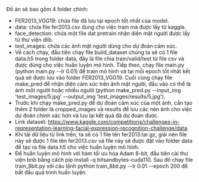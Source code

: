 Đồ án sẽ bao gồm 4 folder chính:
- FER2013_VGG19: chứa file đã lưu tại epoch tốt nhất của model.
- data: chứa file fer2013.csv dùng cho việc train mà được lấy từ kaggle.
- face_detection: chứa một file dat pretrain nhận diện mặt người được lấy từ thư viện dlib.
- test_images: chứa các ảnh mặt người dùng cho dự đoán cảm xúc.
- Về cách chạy, đầu tiên chạy file build_dataset chúng ta sẽ có 1 file data.h5 trong folder data, đây là file chia train/valid/test từ file csv và được dùng cho việc huấn luyện mô hình. Tiếp theo, chạy file main.py (python main.py --lr 0.01) để train mô hình và tại mỗi epoch tốt nhất kết quả sẽ được lưu vào folder FER2013_VGG19. Cuối cùng chạy file make_pred để nhận diện cảm xúc trên ảnh mặt người, đầu vào có thể là ảnh một người hoặc nhiều người (python make_pred.py --input_img 'test_images/5.jpg' --output_img 'test_images/results/5.jpg').
- Trước khi chạy make_pred.py để dự đoán cảm xúc của một ảnh, cần tạo thêm 2 folder là cropped_images và results để lưu các nén ảnh cho việc dự đoán chính xác hơn và lưu lại kết quả đã dự đoán được.
- Link dataset: https://www.kaggle.com/competitions/challenges-in-representation-learning-facial-expression-recognition-challenge/data.
- Khi tải dữ liệu từ link trên, ta sẽ có 1 file tên fer2013.tar.gz, giải nén file này sẽ được 1 file tên fer2013.csv và file này sẽ được đặt vào folder data để tạo ra file data.h5 cho việc huấn luyện mô hình.
- Để huấn luyện mô hình với hàm tối ưu hóa Adam 8-bit, đầu tiên cài thư viện bnb bằng cách pip install -q bitsandbytes-cuda110. Sau đó chạy file train_8bit.py với câu lệnh python train_8bit.py --lr 0.01 --epoch 200 để bắt đầu quá trình huấn luyện.
